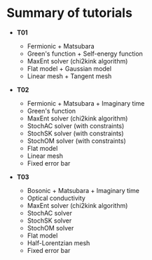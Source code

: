 # Summary of tutorials

* **T01**
    * Fermionic + Matsubara
    * Green's function + Self-energy function
    * MaxEnt solver (chi2kink algorithm)
    * Flat model + Gaussian model
    * Linear mesh + Tangent mesh

* **T02**
    * Fermionic + Matsubara + Imaginary time
    * Green's function
    * MaxEnt solver (chi2kink algorithm)
    * StochAC solver (with constraints)
    * StochSK solver (with constraints)
    * StochOM solver (with constraints)
    * Flat model
    * Linear mesh
    * Fixed error bar

* **T03**
    * Bosonic + Matsubara + Imaginary time
    * Optical conductivity
    * MaxEnt solver (chi2kink algorithm)
    * StochAC solver
    * StochSK solver
    * StochOM solver
    * Flat model
    * Half-Lorentzian mesh
    * Fixed error bar
